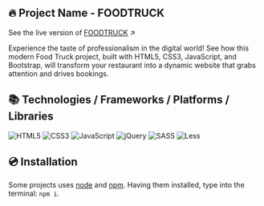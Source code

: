 ## 🔥 Project Name - FOODTRUCK
See the live version of [FOODTRUCK](https://imediasystem.github.io/FoodTruck/) ↗️

Experience the taste of professionalism in the digital world! See how this modern Food Truck project, built with HTML5, CSS3, JavaScript, and Bootstrap, will transform your restaurant into a dynamic website that grabs attention and drives bookings.

## 📚 Technologies / Frameworks / Platforms / Libraries
![HTML5](https://img.shields.io/badge/html5-%23E34F26.svg?style=for-the-badge&logo=html5&logoColor=white)
![CSS3](https://img.shields.io/badge/css3-%231572B6.svg?style=for-the-badge&logo=css3&logoColor=white)
![JavaScript](https://img.shields.io/badge/javascript-%23323330.svg?style=for-the-badge&logo=javascript&logoColor=%23F7DF1E)
![jQuery](https://img.shields.io/badge/bootstrap-%238511FA.svg?style=for-the-badge&logo=bootstrap&logoColor=white)
![SASS](https://img.shields.io/badge/sass-CC6699.svg?style=for-the-badge&logo=sass&logoColor=white)
![Less](https://img.shields.io/badge/less-2B4C80?style=for-the-badge&logo=less&logoColor=white)
&nbsp;

## 💿 Installation
Some projects uses [node](https://nodejs.org/en/) and [npm](https://www.npmjs.com/). Having them installed, type into the terminal: `npm i`.
&nbsp;


